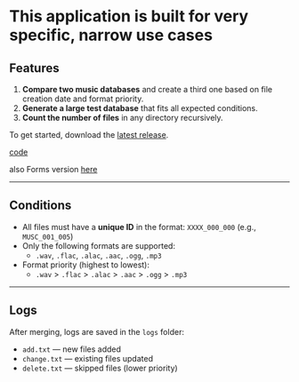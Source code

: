 # This application is built for very specific, narrow use cases

## Features

1. **Compare two music databases** and create a third one based on file creation date and format priority.
2. **Generate a large test database** that fits all expected conditions.
3. **Count the number of files** in any directory recursively.

To get started, download the [latest release](https://github.com/Rom-q/merge_database/releases/tag/v1.1).

[code](https://github.com/Rom-q/merge_database/blob/main/music_database/Program.cs)

also Forms version [here](https://github.com/Rom-q/merge_database/tree/main/forms_vers/test9.0)

---

## Conditions

- All files must have a **unique ID** in the format: `XXXX_000_000` (e.g., `MUSC_001_005`)
- Only the following formats are supported:
  - `.wav`, `.flac`, `.alac`, `.aac`, `.ogg`, `.mp3`
- Format priority (highest to lowest):
  - `.wav` > `.flac` > `.alac` > `.aac` > `.ogg` > `.mp3`

---

## Logs

After merging, logs are saved in the `logs` folder:
- `add.txt` — new files added
- `change.txt` — existing files updated
- `delete.txt` — skipped files (lower priority)

